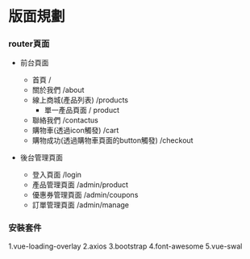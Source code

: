 # 版面規劃

### router頁面

- 前台頁面
  * 首頁 /
  * 關於我們 /about
  * 線上商城(產品列表) /products
    * 單一產品頁面 / product
  * 聯絡我們 /contactus
  * 購物車(透過icon觸發) /cart
  * 購物成功(透過購物車頁面的button觸發) /checkout

- 後台管理頁面
  * 登入頁面 /login
  * 產品管理頁面 /admin/product
  * 優惠券管理頁面 /admin/coupons
  * 訂單管理頁面 /admin/manage

### 安裝套件
1.vue-loading-overlay
2.axios
3.bootstrap
4.font-awesome
5.vue-swal